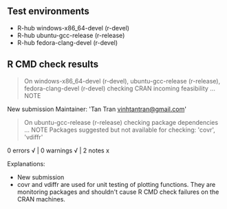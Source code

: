 ## Test environments
- R-hub windows-x86_64-devel (r-devel)
- R-hub ubuntu-gcc-release (r-release)
- R-hub fedora-clang-devel (r-devel)

## R CMD check results
> On windows-x86_64-devel (r-devel), ubuntu-gcc-release (r-release), fedora-clang-devel (r-devel)
  checking CRAN incoming feasibility ... NOTE
  
  New submission
  Maintainer: 'Tan Tran <vinhtantran@gmail.com>'

> On ubuntu-gcc-release (r-release)
  checking package dependencies ... NOTE
  Packages suggested but not available for checking: 'covr', 'vdiffr'

0 errors √ | 0 warnings √ | 2 notes x

Explanations:
* New submission
* covr and vdiffr are used for unit testing of plotting functions. They are monitoring packages and shouldn't cause R CMD check failures on the CRAN machines.
